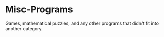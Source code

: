 # Misc-Programs
Games, mathematical puzzles, and any other programs that didn't fit into another category.
